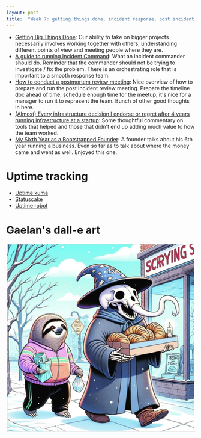 ```yaml
---
layout: post
title:  "Week 7: getting things done, incident response, post incident review postmortem"
---
```


* [Getting Big Things Done](https://brooker.co.za/blog/2020/10/19/big-changes.html): Our ability to take on bigger projects necessarily involves working together with others, understanding different points of view and meeting people where they are.
* [A guide to running Incident Command](https://argoday.medium.com/incident-command-guide-9872b51d7c94): What an incident commander should do. Reminder that the commander should not be trying to investigate / fix the problem. There is an orchestrating role that is important to a smooth response team.
* [How to conduct a postmortem review meeting](https://argoday.medium.com/how-to-conduct-a-postmortem-review-meeting-8cb5d2d2b303): Nice overview of how to prepare and run the post incident review meeting. Prepare the timeline doc ahead of time, schedule enough time for the meetup, it's nice for a manager to run it to represent the team. Bunch of other good thoughts in here.
* [(Almost) Every infrastructure decision I endorse or regret after 4 years running infrastructure at a startup](https://cep.dev/posts/every-infrastructure-decision-i-endorse-or-regret-after-4-years-running-infrastructure-at-a-startup/): Some thoughtful commentary on tools that helped and those that didn't end up adding much value to how the team worked.
* [My Sixth Year as a Bootstrapped Founder](https://mtlynch.io/solo-developer-year-6/): A founder talks about his 6th year running a business. Even so far as to talk about where the money came and went as well. Enjoyed this one. 

# Uptime tracking

* [Uptime kuma](https://github.com/louislam/uptime-kuma)
* [Statuscake](https://www.statuscake.com/)
* [Uptime robot](https://uptimerobot.com/)

# Gaelan's dall-e art

![A sloth a wizard with the head of an elephant ...](/assets/2024/sloth.png)